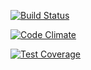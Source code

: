 [![Build Status](https://travis-ci.org/Lewerow/Thoth.svg?branch=master)](https://travis-ci.org/Lewerow/Thoth)

[![Code Climate](https://codeclimate.com/github/Lewerow/Thoth/badges/gpa.svg)](https://codeclimate.com/github/Lewerow/Thoth)

[![Test Coverage](https://codeclimate.com/github/Lewerow/Thoth/badges/coverage.svg)](https://codeclimate.com/github/Lewerow/Thoth/coverage)
